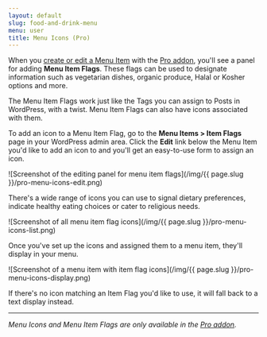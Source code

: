 ```yaml
---
layout: default
slug: food-and-drink-menu
menu: user
title: Menu Icons (Pro)
---
```

When you [create or edit a Menu Item](../getting-started/create-menu#create-menu-item) with the [Pro addon](../pro), you'll see a panel for adding **Menu Item Flags**. These flags can be used to designate information such as vegetarian dishes, organic produce, Halal or Kosher options and more.

The Menu Item Flags work just like the Tags you can assign to Posts in WordPress, with a twist. Menu Item Flags can also have icons associated with them.

To add an icon to a Menu Item Flag, go to the **Menu Items > Item Flags** page in your WordPress admin area. Click the **Edit** link below the Menu Item you'd like to add an icon to and you'll get an easy-to-use form to assign an icon.

![Screenshot of the editing panel for menu item flags](/img/{{ page.slug }}/pro-menu-icons-edit.png)

There's a wide range of icons you can use to signal dietary preferences, indicate healthy eating choices or cater to religious needs.

![Screenshot of all menu item flag icons](/img/{{ page.slug }}/pro-menu-icons-list.png)

Once you've set up the icons and assigned them to a menu item, they'll display in your menu.

![Screenshot of a menu item with item flag icons](/img/{{ page.slug }}/pro-menu-icons-display.png)

If there's no icon matching an Item Flag you'd like to use, it will fall back to a text display instead.

---

*Menu Icons and Menu Item Flags are only available in the [Pro addon](../pro).*
